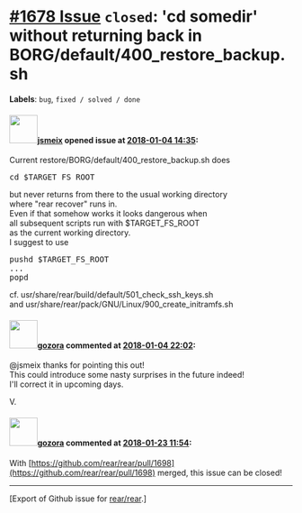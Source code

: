 [\#1678 Issue](https://github.com/rear/rear/issues/1678) `closed`: 'cd somedir' without returning back in BORG/default/400\_restore\_backup.sh
==============================================================================================================================================

**Labels**: `bug`, `fixed / solved / done`

#### <img src="https://avatars.githubusercontent.com/u/1788608?u=925fc54e2ce01551392622446ece427f51e2f0ce&v=4" width="50">[jsmeix](https://github.com/jsmeix) opened issue at [2018-01-04 14:35](https://github.com/rear/rear/issues/1678):

Current restore/BORG/default/400\_restore\_backup.sh does

<pre>
cd $TARGET_FS_ROOT
</pre>

but never returns from there to the usual working directory  
where "rear recover" runs in.  
Even if that somehow works it looks dangerous when  
all subsequent scripts run with $TARGET\_FS\_ROOT  
as the current working directory.  
I suggest to use

<pre>
pushd $TARGET_FS_ROOT
...
popd
</pre>

cf. usr/share/rear/build/default/501\_check\_ssh\_keys.sh  
and usr/share/rear/pack/GNU/Linux/900\_create\_initramfs.sh

#### <img src="https://avatars.githubusercontent.com/u/12116358?u=1c5ba9dcee5ca3082f03029a7fbe647efd30eb49&v=4" width="50">[gozora](https://github.com/gozora) commented at [2018-01-04 22:02](https://github.com/rear/rear/issues/1678#issuecomment-355411868):

@jsmeix thanks for pointing this out!  
This could introduce some nasty surprises in the future indeed!  
I'll correct it in upcoming days.

V.

#### <img src="https://avatars.githubusercontent.com/u/12116358?u=1c5ba9dcee5ca3082f03029a7fbe647efd30eb49&v=4" width="50">[gozora](https://github.com/gozora) commented at [2018-01-23 11:54](https://github.com/rear/rear/issues/1678#issuecomment-359767728):

With
[https://github.com/rear/rear/pull/1698](https://github.com/rear/rear/pull/1698)
merged, this issue can be closed!

------------------------------------------------------------------------

\[Export of Github issue for
[rear/rear](https://github.com/rear/rear).\]

